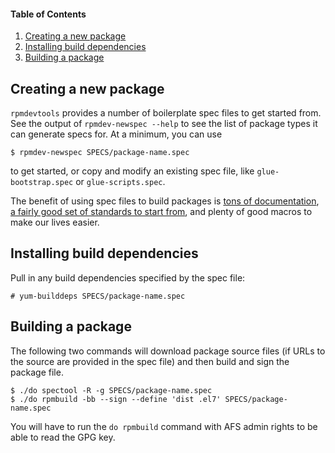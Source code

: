 #### Table of Contents

1. [Creating a new package](#creating-a-new-package)
2. [Installing build dependencies](#installing-build-dependencies)
3. [Building a package](#building-a-package)

## Creating a new package

`rpmdevtools` provides a number of boilerplate spec files to get started from.  See the output of `rpmdev-newspec --help` to see the list of package types it can generate specs for.  At a minimum, you can use

```
$ rpmdev-newspec SPECS/package-name.spec
```

to get started, or copy and modify an existing spec file, like `glue-bootstrap.spec` or `glue-scripts.spec`.

The benefit of using spec files to build packages is [tons of documentation](https://fedoraproject.org/wiki/How_to_create_an_RPM_package), [a fairly good set of standards to start from](https://fedoraproject.org/wiki/Packaging:Guidelines), and plenty of good macros to make our lives easier.

## Installing build dependencies

Pull in any build dependencies specified by the spec file:

```
# yum-builddeps SPECS/package-name.spec
```

## Building a package

The following two commands will download package source files (if URLs to the source are provided in the spec file) and then build and sign the package file.

```
$ ./do spectool -R -g SPECS/package-name.spec
$ ./do rpmbuild -bb --sign --define 'dist .el7' SPECS/package-name.spec
```

You will have to run the `do rpmbuild` command with AFS admin rights to be able to read the GPG key.
